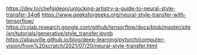 https://dev.to/chefgideon/unlocking-artistry-a-guide-to-neural-style-transfer-34g6
https://www.geeksforgeeks.org/neural-style-transfer-with-tensorflow/
https://colab.research.google.com/github/tensorflow/docs/blob/master/site/en/tutorials/generative/style_transfer.ipynb
https://abauville.github.io/blog/deep-learning/pytorch/computer-vision/from%20scratch/2021/07/20/neural-style-transfer.html
